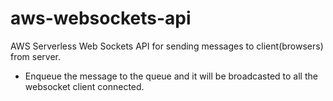 # aws-websockets-api
AWS Serverless Web Sockets API for sending messages to client(browsers) from server.

- Enqueue the message to the queue and it will be broadcasted to all the websocket client connected.
